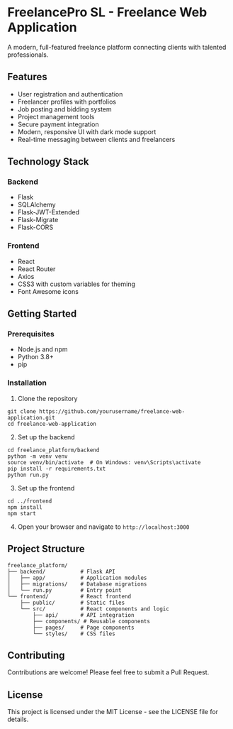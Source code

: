 # FreelancePro SL - Freelance Web Application

A modern, full-featured freelance platform connecting clients with talented professionals.

## Features

- User registration and authentication
- Freelancer profiles with portfolios
- Job posting and bidding system
- Project management tools
- Secure payment integration
- Modern, responsive UI with dark mode support
- Real-time messaging between clients and freelancers

## Technology Stack

### Backend
- Flask
- SQLAlchemy
- Flask-JWT-Extended
- Flask-Migrate
- Flask-CORS

### Frontend
- React
- React Router
- Axios
- CSS3 with custom variables for theming
- Font Awesome icons

## Getting Started

### Prerequisites
- Node.js and npm
- Python 3.8+
- pip

### Installation

1. Clone the repository
```
git clone https://github.com/yourusername/freelance-web-application.git
cd freelance-web-application
```

2. Set up the backend
```
cd freelance_platform/backend
python -m venv venv
source venv/bin/activate  # On Windows: venv\Scripts\activate
pip install -r requirements.txt
python run.py
```

3. Set up the frontend
```
cd ../frontend
npm install
npm start
```

4. Open your browser and navigate to `http://localhost:3000`

## Project Structure

```
freelance_platform/
├── backend/           # Flask API
│   ├── app/           # Application modules
│   ├── migrations/    # Database migrations
│   └── run.py         # Entry point
└── frontend/          # React frontend
    ├── public/        # Static files
    └── src/           # React components and logic
        ├── api/       # API integration
        ├── components/ # Reusable components
        ├── pages/     # Page components
        └── styles/    # CSS files
```

## Contributing

Contributions are welcome! Please feel free to submit a Pull Request.

## License

This project is licensed under the MIT License - see the LICENSE file for details.
